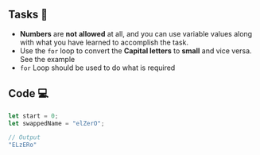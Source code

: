## Tasks 🎯

- **Numbers** are **not** **allowed** at all, and you can use variable values along with what you have learned to accomplish the task.
- Use the `for` loop  to convert the **Capital letters** to **small** and vice versa. See the example
- `for` Loop   should be used to do what is required


## Code 💻

```js
let start = 0;
let swappedName = "elZerO";

// Output
"ELzERo"
```
